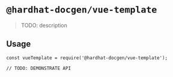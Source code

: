 # `@hardhat-docgen/vue-template`

> TODO: description

## Usage

```
const vueTemplate = require('@hardhat-docgen/vue-template');

// TODO: DEMONSTRATE API
```
